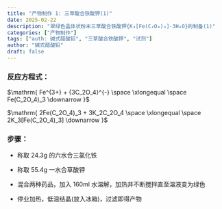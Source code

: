 ```yaml
---
title: "产物制作 1: 三草酸合铁酸钾(1)"
date: 2025-02-22
description: "翠绿色晶体状粉末三草酸合铁酸钾{K₃[Fe(C₂O₄)₃]·3H₂O}的制备(1)"
categories: ["产物制作"]
tags: ["auth: 碱式醋酸铅", "三草酸合铁酸钾", "试剂"]
author: "碱式醋酸铅"
draft: false
---
```


### 反应方程式：

$\mathrm{ Fe^{3+} + {3C_2O_4}^{-} \space \xlongequal \space Fe(C_2O_4)_3 \downarrow }$

$\mathrm{ 2Fe(C_2O_4)_3 + 3K_2C_2O_4 \space \xlongequal \space 2K_3[Fe(C_2O_4)_3] \downarrow }$

### 步骤：

- 称取 24.3g 的六水合三氯化铁

- 称取 55.4g 一水合草酸钾

- 混合两种药品，加入 160ml 水溶解，加热并不断搅拌直至溶液变为绿色

- 停业加热，低温结晶(放入冰箱)，过滤即得产物
